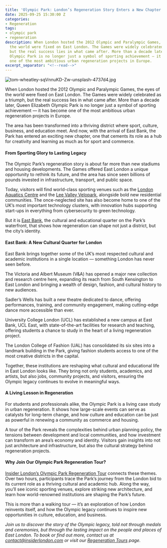 ```yaml
---
title: 'Olympic Park: London’s Regeneration Story Enters a New Chapter'
date: 2025-09-25 15:30:00 Z
categories:
- Regeneration
tags:
- olympic park
- regeneration
description: When London hosted the 2012 Olympic and Paralympic Games, the eyes of
  the world were fixed on East London. The Games were widely celebrated as a triumph,
  but the real success lies in what came after. More than a decade later, Queen Elizabeth
  Olympic Park is no longer just a symbol of sporting achievement — it has become
  one of the most ambitious urban regeneration projects in Europe.
excerpt_separator: "<!--read-->"
---
```


![tom-wheatley-sqVnnuKD-Zw-unsplash-4737d4.jpg](/uploads/tom-wheatley-sqVnnuKD-Zw-unsplash-4737d4.jpg)

When London hosted the 2012 Olympic and Paralympic Games, the eyes of the world were fixed on East London. The Games were widely celebrated as a triumph, but the real success lies in what came after. More than a decade later, Queen Elizabeth Olympic Park is no longer just a symbol of sporting achievement — it has become one of the most ambitious urban regeneration projects in Europe.

<!--read-->

The area has been transformed into a thriving district where sport, culture, business, and education meet. And now, with the arrival of East Bank, the Park has entered an exciting new chapter, one that cements its role as a hub for creativity and learning as much as for sport and commerce.

#### From Sporting Glory to Lasting Legacy

The Olympic Park’s regeneration story is about far more than new stadiums and housing developments. The Games offered East London a unique opportunity to rethink its future, and the area has since seen billions of pounds invested in infrastructure, transport, and public space.

Today, visitors will find world-class sporting venues such as the [London Aquatics Centre](https://londonaquaticscentre.org/activities/swimming/) and the [Lee Valley Velopark](https://www.visitleevalley.org.uk/lee-valley-velopark), alongside bold new residential communities. The once-neglected site has also become home to one of the UK’s most important technology clusters, with innovation hubs supporting start-ups in everything from cybersecurity to green technology.

But it is [East Bank](https://www.queenelizabetholympicpark.co.uk/east-bank), the cultural and educational quarter on the Park’s waterfront, that shows how regeneration can shape not just a district, but the city’s identity.

#### East Bank: A New Cultural Quarter for London

East Bank brings together some of the UK’s most respected cultural and academic institutions in a single location — something London has never seen before.

The Victoria and Albert Museum (V&A) has opened a major new collection and research centre here, expanding its reach from South Kensington to East London and bringing a wealth of design, fashion, and cultural history to new audiences.

Sadler’s Wells has built a new theatre dedicated to dance, offering performances, training, and community engagement, making cutting-edge dance more accessible than ever.

University College London (UCL) has established a new campus at East Bank, UCL East, with state-of-the-art facilities for research and teaching, offering students a chance to study in the heart of a living regeneration project.

The London College of Fashion (UAL) has consolidated its six sites into a landmark building in the Park, giving fashion students access to one of the most creative districts in the capital.


Together, these institutions are reshaping what cultural and educational life in East London looks like. They bring not only students, academics, and artists, but also jobs, community projects, and visitors, ensuring the Olympic legacy continues to evolve in meaningful ways.

#### A Living Lesson in Regeneration

For students and professionals alike, the Olympic Park is a living case study in urban regeneration. It shows how large-scale events can serve as catalysts for long-term change, and how culture and education can be just as powerful in renewing a community as commerce and housing.

A tour of the Park reveals the complexities behind urban planning policy, the tensions between development and local communities, and how investment can transform an area’s economy and identity. Visitors gain insights into not just architecture and infrastructure, but also the cultural strategy behind regeneration projects.


#### Why Join Our Olympic Park Regeneration Tour?

[Insider London’s Olympic Park Regeneration Tour](https://www.insiderlondon.com/london/educational-tours/kings-cross-regeneration/) connects these themes. Over two hours, participants trace the Park’s journey from the London bid to its current role as a thriving cultural and academic hub. Along the way, you’ll see iconic sporting venues, explore striking new architecture, and learn how world-renowned institutions are shaping the Park’s future.

This is more than a walking tour — it’s an exploration of how London reinvents itself, and how the Olympic legacy continues to inspire new opportunities in culture, education, and business.


*Join us to discover the story of the Olympic legacy, told not through medals and ceremonies, but through the lasting impact on the people and places of East London.
 To book or find out more, contact us at [contact@insiderlondon.com](mailto:contact@insiderlondon.com) or visit our [Regeneration Tours](https://www.insiderlondon.com/london/educational-tours/kings-cross-regeneration/) page.*

